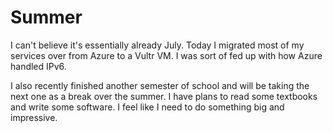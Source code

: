 # Summer

I can't believe it's essentially already July. Today I migrated most of my services over from Azure to a Vultr VM. I was sort of fed up with how Azure handled IPv6.

I also recently finished another semester of school and will be taking the next one as a break over the summer. I have plans to read some textbooks and write some software. I feel like I need to do something big and impressive.